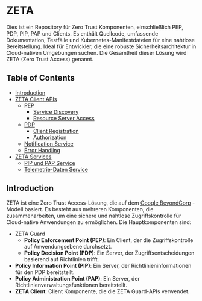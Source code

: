 # ZETA

Dies ist ein Repository für Zero Trust Komponenten, einschließlich PEP, PDP, PIP, PAP und Clients. Es enthält Quellcode, umfassende Dokumentation, Testfälle und Kubernetes-Manifestdateien für eine nahtlose Bereitstellung. Ideal für Entwickler, die eine robuste Sicherheitsarchitektur in Cloud-nativen Umgebungen suchen.
Die Gesamtheit dieser Lösung wird ZETA (Zero Trust Access) genannt.

## Table of Contents

- [Introduction](#introduction)
- [ZETA Client APIs](#zeta-client-apis)
  - [PEP](#pep)
    - [Service Discovery](#service-discovery)
    - [Resource Server Access](#resource-server-access)
  - [PDP](#pdp)
    - [Client Registration](#client-registration)
    - [Authorization](#authorization)
  - [Notification Service](notification-service)
  - [Error Handling](#error-handling)
- [ZETA Services](#zeta-services)
  - [PIP und PAP Service](#pip-und-pap-service)
  - [Telemetrie-Daten Service](#telemetrie-daten-service)

## Introduction

ZETA ist eine Zero Trust Access-Lösung, die auf dem [Google BeyondCorp](https://cloud.google.com/beyondcorp) -Modell basiert. Es besteht aus mehreren Komponenten, die zusammenarbeiten, um eine sichere und nahtlose Zugriffskontrolle für Cloud-native Anwendungen zu ermöglichen. Die Hauptkomponenten sind:

- ZETA Guard
  - **Policy Enforcement Point (PEP)**: Ein Client, der die Zugriffskontrolle auf Anwendungsebene durchsetzt.
  - **Policy Decision Point (PDP)**: Ein Server, der Zugriffsentscheidungen basierend auf Richtlinien trifft.
- **Policy Information Point (PIP)**: Ein Server, der Richtlinieninformationen für den PDP bereitstellt.
- **Policy Administration Point (PAP)**: Ein Server, der Richtlinienverwaltungsfunktionen bereitstellt.
- **ZETA Client**: Client Komponente, die die ZETA Guard-APIs verwendet.